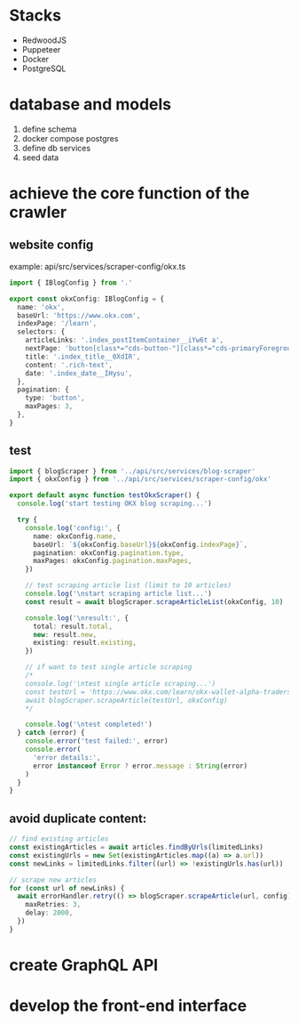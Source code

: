 # Stacks

- RedwoodJS
- Puppeteer
- Docker
- PostgreSQL

# database and models

1. define schema
2. docker compose postgres
3. define db services
4. seed data

# achieve the core function of the crawler

## website config
example: api/src/services/scraper-config/okx.ts
```typescript
import { IBlogConfig } from '.'

export const okxConfig: IBlogConfig = {
  name: 'okx',
  baseUrl: 'https://www.okx.com',
  indexPage: '/learn',
  selectors: {
    articleLinks: '.index_postItemContainer__iYw6t a',
    nextPage: 'button[class*="cds-button-"][class*="cds-primaryForeground-"]',
    title: '.index_title__0XdIR',
    content: '.rich-text',
    date: '.index_date__IHysu',
  },
  pagination: {
    type: 'button',
    maxPages: 3,
  },
}
```
## test

```typescript
import { blogScraper } from '../api/src/services/blog-scraper'
import { okxConfig } from '../api/src/services/scraper-config/okx'

export default async function testOkxScraper() {
  console.log('start testing OKX blog scraping...')

  try {
    console.log('config:', {
      name: okxConfig.name,
      baseUrl: `${okxConfig.baseUrl}${okxConfig.indexPage}`,
      pagination: okxConfig.pagination.type,
      maxPages: okxConfig.pagination.maxPages,
    })

    // test scraping article list (limit to 10 articles)
    console.log('\nstart scraping article list...')
    const result = await blogScraper.scrapeArticleList(okxConfig, 10)

    console.log('\nresult:', {
      total: result.total,
      new: result.new,
      existing: result.existing,
    })

    // if want to test single article scraping
    /*
    console.log('\ntest single article scraping...')
    const testUrl = 'https://www.okx.com/learn/okx-wallet-alpha-traders'
    await blogScraper.scrapeArticle(testUrl, okxConfig)
    */

    console.log('\ntest completed!')
  } catch (error) {
    console.error('test failed:', error)
    console.error(
      'error details:',
      error instanceof Error ? error.message : String(error)
    )
  }
}
```

## avoid duplicate content:
```typescript
// find existing articles
const existingArticles = await articles.findByUrls(limitedLinks)
const existingUrls = new Set(existingArticles.map((a) => a.url))
const newLinks = limitedLinks.filter((url) => !existingUrls.has(url))

// scrape new articles
for (const url of newLinks) {
  await errorHandler.retry(() => blogScraper.scrapeArticle(url, config), {
    maxRetries: 3,
    delay: 2000,
  })
}
```

# create GraphQL API

# develop the front-end interface

